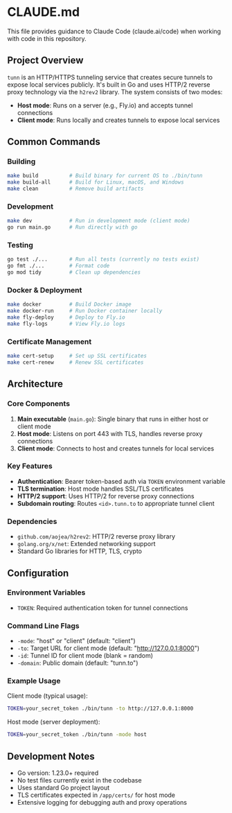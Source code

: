 # CLAUDE.md

This file provides guidance to Claude Code (claude.ai/code) when working with code in this repository.

## Project Overview

`tunn` is an HTTP/HTTPS tunneling service that creates secure tunnels to expose local services publicly. It's built in Go and uses HTTP/2 reverse proxy technology via the `h2rev2` library. The system consists of two modes:

- **Host mode**: Runs on a server (e.g., Fly.io) and accepts tunnel connections
- **Client mode**: Runs locally and creates tunnels to expose local services

## Common Commands

### Building
```bash
make build          # Build binary for current OS to ./bin/tunn
make build-all      # Build for Linux, macOS, and Windows
make clean          # Remove build artifacts
```

### Development
```bash
make dev            # Run in development mode (client mode)
go run main.go      # Run directly with go
```

### Testing
```bash
go test ./...       # Run all tests (currently no tests exist)
go fmt ./...        # Format code
go mod tidy         # Clean up dependencies
```

### Docker & Deployment
```bash
make docker         # Build Docker image
make docker-run     # Run Docker container locally
make fly-deploy     # Deploy to Fly.io
make fly-logs       # View Fly.io logs
```

### Certificate Management
```bash
make cert-setup     # Set up SSL certificates
make cert-renew     # Renew SSL certificates
```

## Architecture

### Core Components

1. **Main executable** (`main.go`): Single binary that runs in either host or client mode
2. **Host mode**: Listens on port 443 with TLS, handles reverse proxy connections
3. **Client mode**: Connects to host and creates tunnels for local services

### Key Features

- **Authentication**: Bearer token-based auth via `TOKEN` environment variable
- **TLS termination**: Host mode handles SSL/TLS certificates
- **HTTP/2 support**: Uses HTTP/2 for reverse proxy connections
- **Subdomain routing**: Routes `<id>.tunn.to` to appropriate tunnel client

### Dependencies

- `github.com/aojea/h2rev2`: HTTP/2 reverse proxy library
- `golang.org/x/net`: Extended networking support
- Standard Go libraries for HTTP, TLS, crypto

## Configuration

### Environment Variables
- `TOKEN`: Required authentication token for tunnel connections

### Command Line Flags
- `-mode`: "host" or "client" (default: "client")
- `-to`: Target URL for client mode (default: "http://127.0.0.1:8000")
- `-id`: Tunnel ID for client mode (blank = random)
- `-domain`: Public domain (default: "tunn.to")

### Example Usage

Client mode (typical usage):
```bash
TOKEN=your_secret_token ./bin/tunn -to http://127.0.0.1:8000
```

Host mode (server deployment):
```bash
TOKEN=your_secret_token ./bin/tunn -mode host
```

## Development Notes

- Go version: 1.23.0+ required
- No test files currently exist in the codebase
- Uses standard Go project layout
- TLS certificates expected in `/app/certs/` for host mode
- Extensive logging for debugging auth and proxy operations
